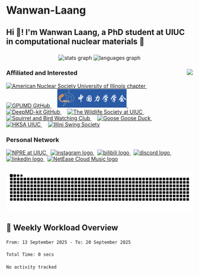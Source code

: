   # Wanwan-Laang

  <h2 align="left">Hi 👋! I'm Wanwan Laang, a PhD student at UIUC in computational nuclear materials 🚀</h2>

  ###

  <div align="center">
    <img src="https://github-readme-stats.vercel.app/api?username=Wanwan-Laang&hide_title=true&hide_rank=false&show_icons=true&include_all_commits=true&count_private=true&disable_animations=false&theme=dracula&locale=en&hide_border=false" height="150" alt="stats graph"  />
    <img src="https://github-readme-stats.vercel.app/api/top-langs?username=Wanwan-Laang&locale=en&hide_title=true&layout=compact&card_width=320&langs_count=5&theme=dracula&hide_border=false" height="150" alt="languages graph"  />
  </div>

  ###

  <img align="right" height="150" src="https://media1.giphy.com/media/v1.Y2lkPTc5MGI3NjExdG1tbmV0ZWJrZXloc253bjJsMnlzc3dmZ2p3MTRrMGVqMTJlZW9lMiZlcD12MV9pbnRlcm5hbF9naWZfYnlfaWQmY3Q9Zw/zZC2AqB84z7zFnlkbF/giphy.gif"  />

  ### Affiliated and Interested

  <div align="left">
    <a href="https://ans.npre.illinois.edu/" target="_blank">
      <img src="https://github.com/Wanwan-Laang/Wanwan-Laang/blob/main/images/ANS.jpg" height="50" alt="American Nuclear Society University of Illinois chapter" />
    </a>
    <img width="12" /> 
    <a href="https://github.com/brucefan1983/GPUMD" target="_blank">
      <img src="https://raw.githubusercontent.com/brucefan1983/GPUMD/master/logo/logo-main-arctic.png" height="50" alt="GPUMD GitHub" />
    </a>
    <img width="12" /> 
    <a href="https://www.cstam.org.cn/index.html" target="_blank">
      <img src="https://github.com/Wanwan-Laang/Wanwan-Laang/blob/main/images/CSTAM.png" height="50" alt="The Chinese Society of Theoretical Applied Mechanics" />
    </a>
    <img width="12" />
    <a href="https://github.com/deepmodeling" target="_blank">
      <img src="https://avatars.githubusercontent.com/u/32671488" height="50" alt="DeepMD-kit GitHub" />
    </a>
    <img width="12" />
    <a href="https://publish.illinois.edu/uiuc-wildlifesociety/" target="_blank">
      <img src="https://raw.githubusercontent.com/Wanwan-Laang/Wanwan-Laang/main/images/TWS.jpg" height="50" alt="The Wildlife Society at UIUC" />
    </a>
    <img width="12" />
    <a href="https://one.illinois.edu/squirrelandbirdwatchingclub/home/" target="_blank">
      <img src="https://ugc.production.linktr.ee/9NEmG766TmSXbRs5UJme_MjImyLK1MzH2qI1j" height="50" alt="Squirrel and Bird Watching Club" />    
    </a>
    <img width="12" />
    <a href="https://www.gaggle.fun/" target="_blank">
      <img src="https://o.qoo-img.com/ggpht/2l652ZLy6I_sz1hYKEKHxAlIt65gQfXqBSRLF3WCSxj_51_i_xUyxuRxY6r5ionKJHQ" height="50" alt="Goose Goose Duck" />
    </a>
    <img width="12" />
    <a href="https://uiuchksa.com/" target="_blank">
      <img src="https://raw.githubusercontent.com/Wanwan-Laang/Wanwan-Laang/main/images/HKSA.png" height="50" alt="HKSA UIUC" />
    </a>
  <img width="12" />
    <a href="https://www.illiniswing.org/" target="_blank">
      <img src="https://images.squarespace-cdn.com/content/v1/5f482c63e06b00272ac2f95b/1598566061563-H3IJHANL8BFSKTHP8LKS/logo_big.png" height="50" alt="Illini Swing Society" />
    </a>
  </div>


  ### Personal Network

  <div align="left">
    <a href="https://npre.illinois.edu/" target="_blank">
      <img src="https://img.shields.io/static/v1?message=NPRE@UIUC&logo=google-chrome&label=&color=FF6F00&logoColor=white&labelColor=&style=for-the-badge" height="35" alt="NPRE at UIUC" />
    </a>&nbsp;
    <a href="https://www.instagram.com/wen.laang/" target="_blank">
      <img src="https://img.shields.io/static/v1?message=Instagram&logo=instagram&label=&color=E4405F&logoColor=white&labelColor=&style=for-the-badge" height="35" alt="instagram logo" />
    </a>&nbsp;
    <a href="https://space.bilibili.com/121949505" target="_blank">
      <img src="https://img.shields.io/static/v1?message=Bilibili&logo=bilibili&label=&color=00A1D6&logoColor=white&labelColor=&style=for-the-badge" height="35" alt="bilibili logo" />
    </a>&nbsp;
    <a href="https://discord.com/users/veluron_laang" target="_blank">
      <img src="https://img.shields.io/static/v1?message=Discord&logo=discord&label=&color=7289DA&logoColor=white&labelColor=&style=for-the-badge" height="35" alt="discord logo" />
    </a>&nbsp;
    <a href="https://www.linkedin.com/in/veluron/" target="_blank">
      <img src="https://img.shields.io/static/v1?message=LinkedIn&logo=linkedin&label=&color=0077B5&logoColor=white&labelColor=&style=for-the-badge" height="35" alt="linkedin logo" />
    </a>&nbsp;
    <a href="https://music.163.com/#/artist?id=49600207" target="_blank">
      <img src="https://img.shields.io/static/v1?message=NetEase%20Cloud&logo=netease-cloud-music&label=&color=E71D36&logoColor=white&labelColor=&style=for-the-badge" height="35" alt="NetEase Cloud Music logo" />
    </a>
  </div>

  ###

  <div align="center">
    <img src="https://github.com/Wanwan-Laang/Wanwan-Laang/blob/output/github-contribution-grid-snake.svg" alt="Snake animation" />
  </div>

  ###

  ## 🧮 Weekly Workload Overview

  <!--START_SECTION:waka-->

```txt
From: 13 September 2025 - To: 20 September 2025

Total Time: 0 secs

No activity tracked
```

<!--END_SECTION:waka-->

  <br clear="both" />
